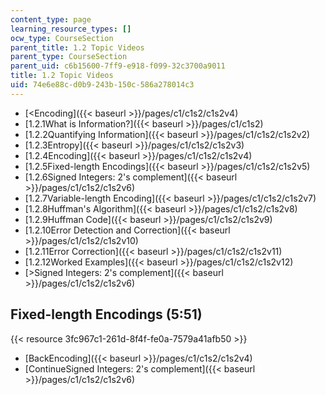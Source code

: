```yaml
---
content_type: page
learning_resource_types: []
ocw_type: CourseSection
parent_title: 1.2 Topic Videos
parent_type: CourseSection
parent_uid: c6b15600-7ff9-e918-f099-32c3700a9011
title: 1.2 Topic Videos
uid: 74e6e88c-d0b9-243b-150c-586a278014c3
---
```


*   [\<Encoding]({{< baseurl >}}/pages/c1/c1s2/c1s2v4)
*   [1.2.1What is Information?]({{< baseurl >}}/pages/c1/c1s2)
*   [1.2.2Quantifying Information]({{< baseurl >}}/pages/c1/c1s2/c1s2v2)
*   [1.2.3Entropy]({{< baseurl >}}/pages/c1/c1s2/c1s2v3)
*   [1.2.4Encoding]({{< baseurl >}}/pages/c1/c1s2/c1s2v4)
*   [1.2.5Fixed-length Encodings]({{< baseurl >}}/pages/c1/c1s2/c1s2v5)
*   [1.2.6Signed Integers: 2's complement]({{< baseurl >}}/pages/c1/c1s2/c1s2v6)
*   [1.2.7Variable-length Encoding]({{< baseurl >}}/pages/c1/c1s2/c1s2v7)
*   [1.2.8Huffman's Algorithm]({{< baseurl >}}/pages/c1/c1s2/c1s2v8)
*   [1.2.9Huffman Code]({{< baseurl >}}/pages/c1/c1s2/c1s2v9)
*   [1.2.10Error Detection and Correction]({{< baseurl >}}/pages/c1/c1s2/c1s2v10)
*   [1.2.11Error Correction]({{< baseurl >}}/pages/c1/c1s2/c1s2v11)
*   [1.2.12Worked Examples]({{< baseurl >}}/pages/c1/c1s2/c1s2v12)
*   [\>Signed Integers: 2's complement]({{< baseurl >}}/pages/c1/c1s2/c1s2v6)

Fixed-length Encodings (5:51)
-----------------------------

{{< resource 3fc967c1-261d-8f4f-fe0a-7579a41afb50 >}}

*   [BackEncoding]({{< baseurl >}}/pages/c1/c1s2/c1s2v4)
*   [ContinueSigned Integers: 2's complement]({{< baseurl >}}/pages/c1/c1s2/c1s2v6)